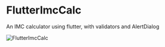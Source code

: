 # FlutterImcCalc

An IMC calculator using flutter, with validators and AlertDialog

![FlutterImcCalc](FlutterImcCalc.gif)



